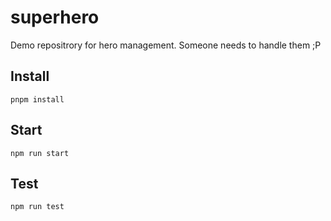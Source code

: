 # superhero
Demo repositrory for hero management. Someone needs to handle them ;P

## Install
`pnpm install`
## Start
`npm run start`
## Test
`npm run test`
